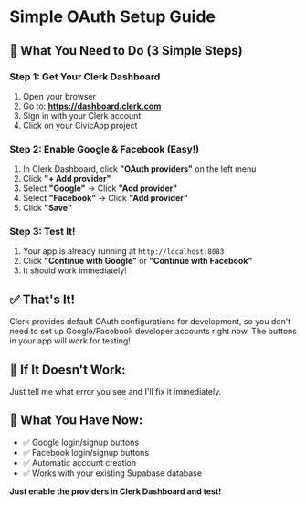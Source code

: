 # Simple OAuth Setup Guide

## 🎯 **What You Need to Do (3 Simple Steps)**

### **Step 1: Get Your Clerk Dashboard**

1. Open your browser
2. Go to: **https://dashboard.clerk.com**
3. Sign in with your Clerk account
4. Click on your CivicApp project

### **Step 2: Enable Google & Facebook (Easy!)**

1. In Clerk Dashboard, click **"OAuth providers"** on the left menu
2. Click **"+ Add provider"**
3. Select **"Google"** → Click **"Add provider"**
4. Select **"Facebook"** → Click **"Add provider"**
5. Click **"Save"**

### **Step 3: Test It!**

1. Your app is already running at `http://localhost:8083`
2. Click **"Continue with Google"** or **"Continue with Facebook"**
3. It should work immediately!

## ✅ **That's It!**

Clerk provides default OAuth configurations for development, so you don't need to set up Google/Facebook developer accounts right now. The buttons in your app will work for testing!

## 🚫 **If It Doesn't Work:**

Just tell me what error you see and I'll fix it immediately.

## 📱 **What You Have Now:**

- ✅ Google login/signup buttons
- ✅ Facebook login/signup buttons
- ✅ Automatic account creation
- ✅ Works with your existing Supabase database

**Just enable the providers in Clerk Dashboard and test!**
